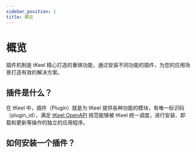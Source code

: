 ```yaml
---
sidebar_position: 1
title: 概览
---
```


# 概览
插件机制是 tKeel 精心打造的重磅功能，通过安装不同功能的插件，为您的应用场景打造有效的解决方案。

## 插件是什么？
在 tKeel 中，插件（Plugin）就是为 tKeel 提供各种功能的模块，有唯一标识码（plugin_id），满足 [tKeel OpenAPI](../../concepts/openapi.md) 规范能够被 tKeel 统一调度，进行安装、卸载和更新等操作的独立的应用程序。

## 如何安装一个插件？
